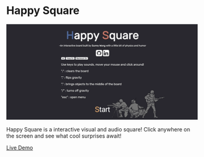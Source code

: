 # Happy Square

![happy-square-demo](./screenshots/happysquare.gif)

Happy Square is a interactive visual and audio square! Click anywhere on the screen and see what cool surprises await!

<a target="_blank" href='http://sunnygwong.com/happy-square/'>Live Demo</a>
